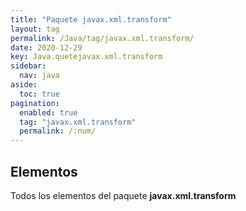 ```yaml
---
title: "Paquete javax.xml.transform"
layout: tag
permalink: /Java/tag/javax.xml.transform/
date: 2020-12-29
key: Java.quetejavax.xml.transform
sidebar: 
  nav: java
aside: 
  toc: true
pagination: 
  enabled: true
  tag: "javax.xml.transform"
  permalink: /:num/
---
```


<h2>Elementos</h2>
Todos los elementos del paquete <strong>javax.xml.transform</strong>

